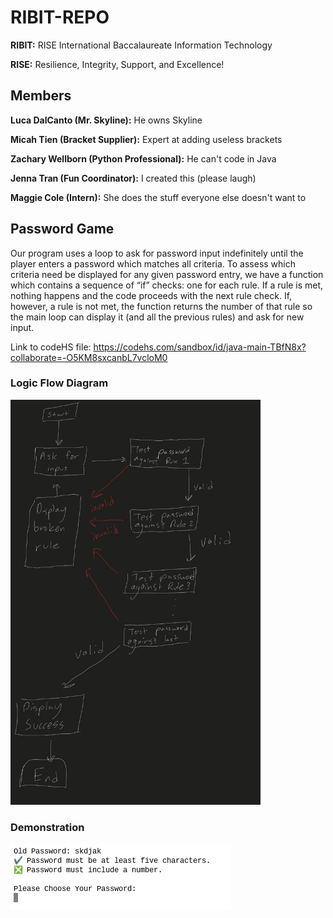 # RIBIT-REPO

**RIBIT:** RISE International Baccalaureate Information Technology

**RISE:** Resilience, Integrity, Support, and Excellence!

## Members

**Luca DalCanto (Mr. Skyline):** He owns Skyline

**Micah Tien (Bracket Supplier):** Expert at adding useless brackets

**Zachary Wellborn (Python Professional):** He can't code in Java

**Jenna Tran (Fun Coordinator):** I created this (please laugh)

**Maggie Cole (Intern):** She does the stuff everyone else doesn't want to

## Password Game
Our program uses a loop to ask for password input indefinitely until the player enters a password which matches all criteria. To assess which criteria need be displayed for any given password entry, we have a function which contains a sequence of “if” checks: one for each rule. If a rule is met, nothing happens and the code proceeds with the next rule check. If, however, a rule is not met, the function returns the number of that rule so the main loop can display it (and all the previous rules) and ask for new input.

Link to codeHS file: https://codehs.com/sandbox/id/java-main-TBfN8x?collaborate=-O5KM8sxcanbL7vcloM0

### Logic Flow Diagram

<img src="https://github.com/Luca-Skyline/RIBIT-REPO/blob/main/images/IMG_0042.jpeg?raw=true" width="400" />

### Demonstration

![Demonstration](https://github.com/Luca-Skyline/RIBIT-REPO/blob/main/images/demonstration.png?raw=true)


